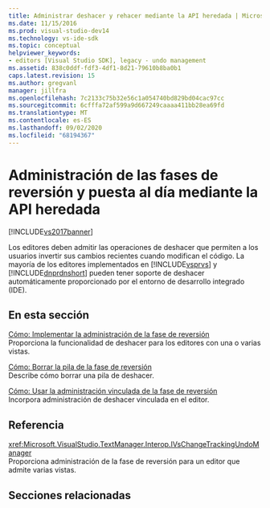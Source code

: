 ```yaml
---
title: Administrar deshacer y rehacer mediante la API heredada | Microsoft Docs
ms.date: 11/15/2016
ms.prod: visual-studio-dev14
ms.technology: vs-ide-sdk
ms.topic: conceptual
helpviewer_keywords:
- editors [Visual Studio SDK], legacy - undo management
ms.assetid: 838c0ddf-fdf3-4df1-8d21-79610b8ba0b1
caps.latest.revision: 15
ms.author: gregvanl
manager: jillfra
ms.openlocfilehash: 7c2133c75b32e56c1a054740bd829bd04cac97cc
ms.sourcegitcommit: 6cfffa72af599a9d667249caaaa411bb28ea69fd
ms.translationtype: MT
ms.contentlocale: es-ES
ms.lasthandoff: 09/02/2020
ms.locfileid: "68194367"
---
```

# <a name="managing-undo-and-redo-by-using-the-legacy-api"></a>Administración de las fases de reversión y puesta al día mediante la API heredada
[!INCLUDE[vs2017banner](../includes/vs2017banner.md)]

Los editores deben admitir las operaciones de deshacer que permiten a los usuarios invertir sus cambios recientes cuando modifican el código. La mayoría de los editores implementados en [!INCLUDE[vsprvs](../includes/vsprvs-md.md)] y [!INCLUDE[dnprdnshort](../includes/dnprdnshort-md.md)] pueden tener soporte de deshacer automáticamente proporcionado por el entorno de desarrollo integrado (IDE).  
  
## <a name="in-this-section"></a>En esta sección  
 [Cómo: Implementar la administración de la fase de reversión](../extensibility/how-to-implement-undo-management.md)  
 Proporciona la funcionalidad de deshacer para los editores con una o varias vistas.  
  
 [Cómo: Borrar la pila de la fase de reversión](../extensibility/how-to-clear-the-undo-stack.md)  
 Describe cómo borrar una pila de deshacer.  
  
 [Cómo: Usar la administración vinculada de la fase de reversión](../extensibility/how-to-use-linked-undo-management.md)  
 Incorpora administración de deshacer vinculada en el editor.  
  
## <a name="reference"></a>Referencia  
 <xref:Microsoft.VisualStudio.TextManager.Interop.IVsChangeTrackingUndoManager>  
 Proporciona administración de la fase de reversión para un editor que admite varias vistas.  
  
## <a name="related-sections"></a>Secciones relacionadas
